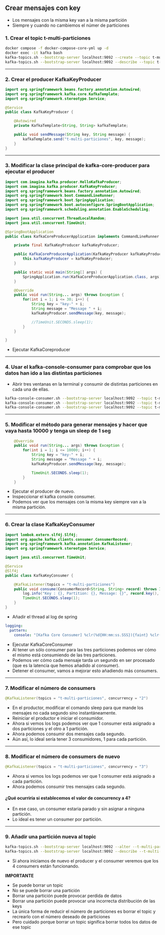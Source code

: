 ## Crear mensajes con key
- Los mensajes con la misma key van a la misma partición
- Siempre y cuando no cambiemos el númer de particiones

### 1. Crear el topic t-multi-particiones

```bash
docker compose -f docker-compose-core-yml up -d
docker exec -it kafka bash
kafka-topics.sh --bootstrap-server localhost:9092 --create --topic t-multi-particiones --partitions 3
kafka-topics.sh --bootstrap-server localhost:9092 --describe --topic t-multi-particiones
```
---

### 2. Crear el producer KafkaKeyProducer

```java
import org.springframework.beans.factory.annotation.Autowired;
import org.springframework.kafka.core.KafkaTemplate;
import org.springframework.stereotype.Service;

@Service
public class KafkaKeyProducer {

    @Autowired
    private KafkaTemplate<String, String> kafkaTemplate;

    public void sendMessage(String key, String message) {
        kafkaTemplate.send("t-multi-particiones", key, message);
    }
}
```
---

### 3. Modificar la clase principal de kafka-core-producer para ejecutar el producer

```java
import com.imagina.kafka.producer.HelloKafkaProducer;
import com.imagina.kafka.producer.KafkaKeyProducer;
import org.springframework.beans.factory.annotation.Autowired;
import org.springframework.boot.CommandLineRunner;
import org.springframework.boot.SpringApplication;
import org.springframework.boot.autoconfigure.SpringBootApplication;
import org.springframework.scheduling.annotation.EnableScheduling;

import java.util.concurrent.ThreadLocalRandom;
import java.util.concurrent.TimeUnit;

@SpringBootApplication
public class KafkaCoreProducerApplication implements CommandLineRunner {

    private final KafkaKeyProducer kafkaKeyProducer;

    public KafkaCoreProducerApplication(KafkaKeyProducer kafkaKeyProducer) {
        this.kafkaKeyProducer = kafkaKeyProducer;
    }

    public static void main(String[] args) {
        SpringApplication.run(KafkaCoreProducerApplication.class, args);
    }

    @Override
    public void run(String... args) throws Exception {
        for(int i = 1; i <= 30; i++) {
            String key = "key-" + i;
            String message = "Message " + i;
            kafkaKeyProducer.sendMessage(key, message);

            //TimeUnit.SECONDS.sleep(1);
        }
    }

}

```

- Ejecutar KafkaCoreproducer

---

### 4. Usar el kafka-console-consumer para comprobar que los datos han ido a las distintas particiones

- Abrir tres ventanas en la terminal y consumir de distintas particiones en cada una de ellas.

```bash
kafka-console-consumer.sh --bootstrap-server localhost:9092 --topic t-multi-particiones --offset earliest --partition 0
kafka-console-consumer.sh --bootstrap-server localhost:9092 --topic t-multi-particiones --offset earliest --partition 1
kafka-console-consumer.sh --bootstrap-server localhost:9092 --topic t-multi-particiones --offset earliest --partition 2
```
---

### 5. Modificar el método para generar mensajes y hacer que vaya hasta 10000 y tenga un sleep de 1 seg

```java
    @Override
    public void run(String... args) throws Exception {
        for(int i = 1; i <= 10000; i++) {
            String key = "key-" + i;
            String message = "Message " + i;
            kafkaKeyProducer.sendMessage(key, message);

            TimeUnit.SECONDS.sleep(1);
        }
    }
```

- Ejecutar el producer de nuevo.
- Inspeccionar el kafka console consumer.
- Podemos ver que los mensajes con la misma key siempre van a la misma partición.

---

### 6. Crear la clase KafkaKeyConsumer

```java
import lombok.extern.slf4j.Slf4j;
import org.apache.kafka.clients.consumer.ConsumerRecord;
import org.springframework.kafka.annotation.KafkaListener;
import org.springframework.stereotype.Service;

import java.util.concurrent.TimeUnit;

@Service
@Slf4j
public class KafkaKeyConsumer {

    @KafkaListener(topics = "t-multi-particiones")
    public void consume(ConsumerRecord<String, String> record) throws InterruptedException {
        log.info("Key : {}, Partition: {}, Message: {}", record.key(), record.partition(), record.value());
        TimeUnit.SECONDS.sleep(1);
    }
}
```

- Añadir el thread al log de spring

```yaml
logging:
  pattern:
    console: "[Kafka Core Consumer] %clr(%d{HH:mm:ss.SSS}){faint} %clr(${LOG_LEVEL_PATTERN:%5p}) %clr(---){faint} %clr(%-40.40logger{39}){cyan} %clr(:){faint} [%t] %m%n${LOG_EXCEPTION_CONVERSION_WORD:%wEx}"

```

- Ejecutar KafkaCoreConsumer
- Al tener un sólo consumer para las tres particiones podemos ver cómo el mismo está consumiendo de las tres particiones.
- Podemos ver cómo cada mensaje tarda un segundo en ser procesado (que es la latencia que hemos añadido al consumer).
- Detener el consumer, vamos a mejorar esto añadiendo más consumers.

---

### 7. Modificar el número de consumers

```java
@KafkaListener(topics = "t-multi-particiones", concurrency = "2")
```

- En el productor, modificar el comando sleep para que mande los mensajes no cada segundo sino instantáneamente.
- Reiniciar el productor e iniciar el consumidor.
- Ahora si vemos los logs podemos ver que 1 consumer está asignado a dos particiones y el otro a 1 partición.
- Ahora podemos consumir dos mensajes cada segundo.
- Aún así, lo ideal sería tener 3 consumidores, 1 para cada partición.

---

### 8. Modificar el número de consumers de nuevo

```java
@KafkaListener(topics = "t-multi-particiones", concurrency = "3")
```

- Ahora si vemos los logs podemos ver que 1 consumer está asignado a cada partición.
- Ahora podemos consumir tres mensajes cada segundo.

#### ¿Qué ocurriría si establecemos el valor de concurrency a 4?
- En ese caso, un consumer estaria parado y sin asignar a ninguna partición.
- Lo ideal es tener un consumer por partición.

---

### 9. Añadir una partición nueva al topic

```bash
kafka-topics.sh --bootstrap-server localhost:9092 --alter --t-multi-particiones --partitions 4
kafka-topics.sh --bootstrap-server localhost:9092 --describe --t-multi-particiones
```
- Si ahora iniciamos de nuevo el producer y el consumer veremos que los 4 consumers están funcionando.

<b>IMPORTANTE</b>
- Se puede borrar un topic
- No se puede borrar una partición
- Borrar una partición puede provocar perdida de datos
- Borrar una partición puede provocar una incorrecta distribución de las keys
- La única forma de reducir el número de particiones es borrar el topic y recrearlo con el número deseado de particiones
- Pero cuidado porque borrar un topic significa borrar todos los datos de ese topic
